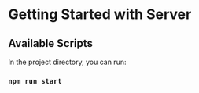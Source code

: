 # Getting Started with Server
## Available Scripts

In the project directory, you can run:

### `npm run start`
